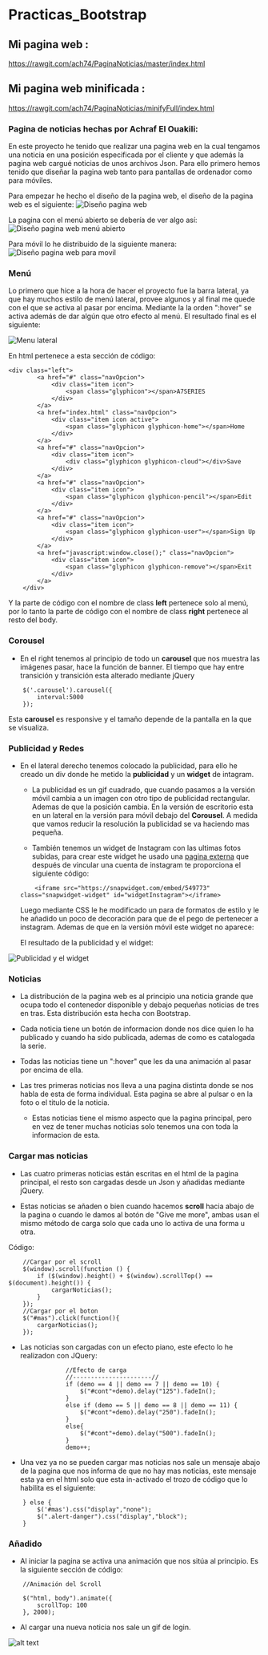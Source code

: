 # Practicas_Bootstrap

## Mi pagina web : 
https://rawgit.com/ach74/PaginaNoticias/master/index.html

## Mi pagina web minificada : 
https://rawgit.com/ach74/PaginaNoticias/minifyFull/index.html

### Pagina de noticias hechas por Achraf El Ouakili:

En este proyecto he tenido que realizar una pagina web en la cual tengamos una noticia en una posición especificada por el cliente y que además la pagina web cargué noticias de unos archivos Json. Para ello primero hemos tenido que diseñar la pagina web tanto para pantallas de ordenador como para móviles.

Para empezar he hecho el diseño de la pagina web, el diseño de la pagina web es el siguiente:
![Diseño pagina web](https://github.com/ach74/PaginaNoticias/blob/master/img/dise%C3%B1o/dise%C3%B1oPc.jpg "Diseño 01")

La pagina con el menú abierto se debería de ver algo así:
![Diseño pagina web menú abierto](https://github.com/ach74/PaginaNoticias/blob/master/img/dise%C3%B1o/dise%C3%B1oPc2.jpg "Diseño 02")

Para móvil lo he distribuido de la siguiente manera:
![Diseño pagina web para movil](https://github.com/ach74/PaginaNoticias/blob/master/img/dise%C3%B1o/dise%C3%B1oMovil.jpg "Diseño movil")

### Menú
Lo primero que hice a la hora de hacer el proyecto fue la barra lateral, ya que hay muchos estilo de menú lateral, provee algunos y al final me quede con el que se activa al pasar por encima. Mediante la la orden ":hover" se activa además de dar algún que otro efecto al menú. El resultado final es el siguiente:

![Menu lateral](https://github.com/ach74/PaginaNoticias/blob/master/img/dise%C3%B1o/cap01.PNG "Menu lateral")

En html pertenece a esta sección de código:

```
<div class="left">
		<a href="#" class="navOpcion">
			<div class="item icon">
				<span class="glyphicon"></span>A7SERIES
			</div>
		</a>
		<a href="index.html" class="navOpcion">
			<div class="item icon active">
				<span class="glyphicon glyphicon-home"></span>Home
			</div>
		</a>
		<a href="#" class="navOpcion">
			<div class="item icon">
				<div class="glyphicon glyphicon-cloud"></div>Save
			</div> 
		</a>
		<a href="#" class="navOpcion">
			<div class="item icon">
				<span class="glyphicon glyphicon-pencil"></span>Edit
			</div>
		</a>
		<a href="#" class="navOpcion">
			<div class="item icon">
				<span class="glyphicon glyphicon-user"></span>Sign Up
			</div>
		</a>
		<a href="javascript:window.close();" class="navOpcion">
			<div class="item icon">
				<span class="glyphicon glyphicon-remove"></span>Exit
			</div>     
		</a>
	</div>
```

Y la parte de código con el nombre de class **left** pertenece solo al menú, por lo tanto la parte de código con el nombre de class **right** pertenece al resto del body.

### Corousel

* En el right tenemos al principio de todo un **carousel** que nos muestra las imágenes pasar, hace la función de banner. El tiempo que hay entre transición y transición esta alterado mediante jQuery

```
	$('.carousel').carousel({
		interval:5000
	});
```

Esta **carousel** es responsive y el tamaño depende de la pantalla en la que se visualiza.

### Publicidad y Redes

* En el lateral derecho tenemos colocado la publicidad, para ello he creado un div donde he metido la **publicidad** y un **widget** de intagram. 
	* La publicidad es un gif cuadrado, que cuando pasamos a la versión móvil cambia a un imagen con otro tipo de publicidad rectangular. Ademas de que la posición cambia. En la versión de escritorio esta en un lateral en la versión para móvil debajo del **Corousel**. A medida que vamos reducir la resolución la publicidad se va haciendo mas pequeña.

	* También tenemos un widget de Instagram con las ultimas fotos subidas, para crear este widget he usado una [pagina externa](https://snapwidget.com/) que después de vincular una cuenta de instagram te proporciona el siguiente código:

	```
		<iframe src="https://snapwidget.com/embed/549773" class="snapwidget-widget" id="widgetInstagram"></iframe>
	```

	Luego mediante CSS le he modificado un para de formatos de estilo y le he añadido un poco de decoración para que de el pego de pertenecer a instagram. Ademas de que en la versión móvil este widget no aparece:

	El resultado de la publicidad y el widget:

![Publicidad y el widget](https://github.com/ach74/PaginaNoticias/blob/master/img/dise%C3%B1o/cap02.PNG "Publicidad y el widget")	

### Noticias

 * La distribución de la pagina web es al principio una noticia grande que ocupa todo el contenedor disponible y debajo pequeñas noticias de tres en tras. Esta distribución esta hecha con Bootstrap.

 * Cada noticia tiene un botón de informacion donde nos dice quien lo ha publicado y cuando ha sido publicada, ademas de como es catalogada la serie.

 * Todas las noticias tiene un ":hover" que les da una animación al pasar por encima de ella.

 * Las tres primeras noticias nos lleva a una pagina distinta donde se nos habla de esta de forma individual. Esta pagina se abre al pulsar o en la foto o el titulo de la noticia.

 	* Estas noticias tiene el mismo aspecto que la pagina principal, pero en vez de tener muchas noticias solo tenemos una con toda la informacion de esta.

### Cargar mas noticias

* Las cuatro primeras noticias están escritas en el html de la pagina principal, el resto son cargadas desde un Json y añadidas mediante jQuery.

* Estas noticias se añaden o bien cuando hacemos **scroll** hacia abajo de la pagina o cuando le damos al botón de "Give me more", ambas usan el mismo método de carga solo que cada uno lo activa de una forma u otra.

Código:


```
	//Cargar por el scroll
	$(window).scroll(function () {
		if ($(window).height() + $(window).scrollTop() == $(document).height()) {
			cargarNoticias();
		}
	});
	//Cargar por el boton
	$("#mas").click(function(){
		cargarNoticias();
	});

```
* Las noticias son cargadas con un efecto piano, este efecto lo he realizadon con JQuery:

```
				//Efecto de carga
				//----------------------//
				if (demo == 4 || demo == 7 || demo == 10) {
					$("#cont"+demo).delay("125").fadeIn();
				}
				else if (demo == 5 || demo == 8 || demo == 11) {
					$("#cont"+demo).delay("250").fadeIn();
				}
				else{
					$("#cont"+demo).delay("500").fadeIn();
				}
				demo++;
```

* Una vez ya no se pueden cargar mas noticias nos sale un mensaje abajo de la pagina que nos informa de que no hay mas noticias, este mensaje esta ya en el html solo que esta in-activado el trozo de código que lo habilita es el siguiente:

```
	} else {
		$('#mas').css("display","none");
		$(".alert-danger").css("display","block");
	}
```

### Añadido

* Al iniciar la pagina se activa una animación que nos sitúa al principio. Es la siguiente sección de código:

```
	//Animación del Scroll
	
	$("html, body").animate({
		scrollTop: 100
	}, 2000);

```

* Al cargar una nueva noticia nos sale un gif de login.

![alt text](https://github.com/ach74/PaginaNoticias/blob/master/img/loagind.gif)

